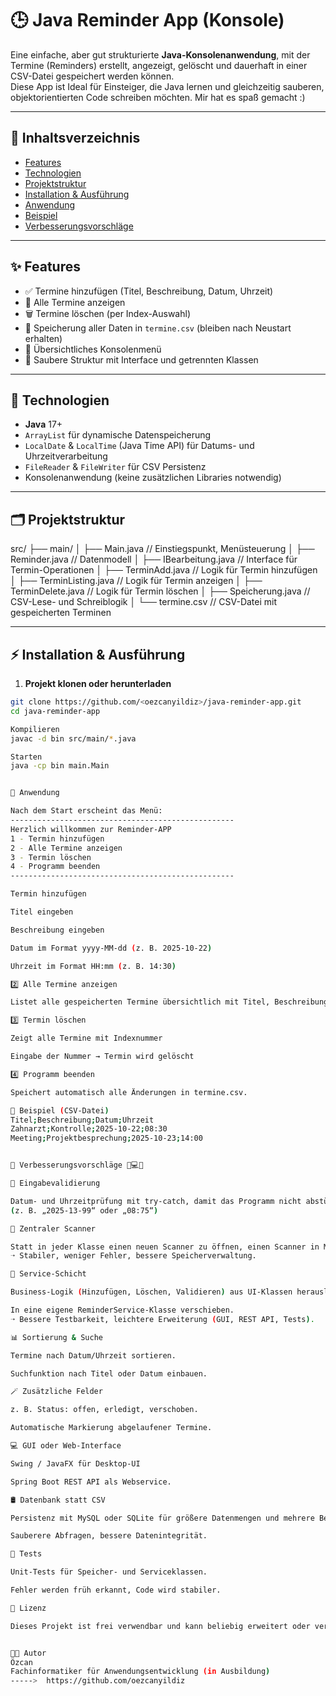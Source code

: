 # 🕒 Java Reminder App (Konsole)

Eine einfache, aber gut strukturierte **Java-Konsolenanwendung**, mit der Termine (Reminders) erstellt, angezeigt, gelöscht und dauerhaft in einer CSV-Datei gespeichert werden können.  
Diese App ist Ideal für Einsteiger, die Java lernen und gleichzeitig sauberen, objektorientierten Code schreiben möchten. Mir hat es spaß gemacht :) 

---

## 📌 Inhaltsverzeichnis
- [Features](#-features)
- [Technologien](#-technologien)
- [Projektstruktur](#-projektstruktur)
- [Installation & Ausführung](#-installation--ausführung)
- [Anwendung](#-anwendung)
- [Beispiel](#-beispiel)
- [Verbesserungsvorschläge](#-verbesserungsvorschläge)


---

## ✨ Features
- ✅ Termine hinzufügen (Titel, Beschreibung, Datum, Uhrzeit)  
- 📅 Alle Termine anzeigen  
- 🗑️ Termine löschen (per Index-Auswahl)  
- 💾 Speicherung aller Daten in `termine.csv` (bleiben nach Neustart erhalten)  
- 🧭 Übersichtliches Konsolenmenü  
- 🧱 Saubere Struktur mit Interface und getrennten Klassen

---

## 🧰 Technologien
- **Java** 17+  
- `ArrayList` für dynamische Datenspeicherung  
- `LocalDate` & `LocalTime` (Java Time API) für Datums- und Uhrzeitverarbeitung  
- `FileReader` & `FileWriter` für CSV Persistenz  
- Konsolenanwendung (keine zusätzlichen Libraries notwendig)

---

## 🗂️ Projektstruktur

src/
├── main/
│ ├── Main.java // Einstiegspunkt, Menüsteuerung
│ ├── Reminder.java // Datenmodell
│ ├── IBearbeitung.java // Interface für Termin-Operationen
│ ├── TerminAdd.java // Logik für Termin hinzufügen
│ ├── TerminListing.java // Logik für Termin anzeigen
│ ├── TerminDelete.java // Logik für Termin löschen
│ ├── Speicherung.java // CSV-Lese- und Schreiblogik
│
└── termine.csv // CSV-Datei mit gespeicherten Terminen

---

## ⚡ Installation & Ausführung

1. **Projekt klonen oder herunterladen**

```bash
git clone https://github.com/<oezcanyildiz>/java-reminder-app.git
cd java-reminder-app

Kompilieren
javac -d bin src/main/*.java

Starten
java -cp bin main.Main


🧭 Anwendung

Nach dem Start erscheint das Menü:
--------------------------------------------------
Herzlich willkommen zur Reminder-APP
1 - Termin hinzufügen
2 - Alle Termine anzeigen
3 - Termin löschen
4 - Programm beenden
--------------------------------------------------

Termin hinzufügen

Titel eingeben

Beschreibung eingeben

Datum im Format yyyy-MM-dd (z. B. 2025-10-22)

Uhrzeit im Format HH:mm (z. B. 14:30)

2️⃣ Alle Termine anzeigen

Listet alle gespeicherten Termine übersichtlich mit Titel, Beschreibung, Datum und Uhrzeit.

3️⃣ Termin löschen

Zeigt alle Termine mit Indexnummer

Eingabe der Nummer → Termin wird gelöscht

4️⃣ Programm beenden

Speichert automatisch alle Änderungen in termine.csv.

📄 Beispiel (CSV-Datei)
Titel;Beschreibung;Datum;Uhrzeit
Zahnarzt;Kontrolle;2025-10-22;08:30
Meeting;Projektbesprechung;2025-10-23;14:00


🚀 Verbesserungsvorschläge 🧠💻🧪

🧠 Eingabevalidierung

Datum- und Uhrzeitprüfung mit try-catch, damit das Programm nicht abstürzt, wenn falsche Werte eingegeben werden.
(z. B. „2025-13-99“ oder „08:75“)

🧼 Zentraler Scanner

Statt in jeder Klasse einen neuen Scanner zu öffnen, einen Scanner in Main erstellen und an alle Klassen weitergeben.
➝ Stabiler, weniger Fehler, bessere Speicherverwaltung.

🧭 Service-Schicht

Business-Logik (Hinzufügen, Löschen, Validieren) aus UI-Klassen herauslösen

In eine eigene ReminderService-Klasse verschieben.
➝ Bessere Testbarkeit, leichtere Erweiterung (GUI, REST API, Tests).

📊 Sortierung & Suche

Termine nach Datum/Uhrzeit sortieren.

Suchfunktion nach Titel oder Datum einbauen.

🪄 Zusätzliche Felder

z. B. Status: offen, erledigt, verschoben.

Automatische Markierung abgelaufener Termine.

💻 GUI oder Web-Interface

Swing / JavaFX für Desktop-UI

Spring Boot REST API als Webservice.

🛢️ Datenbank statt CSV

Persistenz mit MySQL oder SQLite für größere Datenmengen und mehrere Benutzer.

Sauberere Abfragen, bessere Datenintegrität.

🧪 Tests

Unit-Tests für Speicher- und Serviceklassen.

Fehler werden früh erkannt, Code wird stabiler.

📜 Lizenz

Dieses Projekt ist frei verwendbar und kann beliebig erweitert oder verändert werden.


👨‍💻 Autor
Özcan
Fachinformatiker für Anwendungsentwicklung (in Ausbildung)
----->  https://github.com/oezcanyildiz







